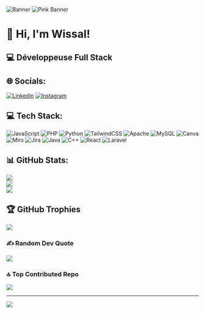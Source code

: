 <!-- Animated Banner -->
![Banner](https://media.giphy.com/media/3o7aD2saalBwwftBIY/giphy.gif)
![Pink Banner](https://media.giphy.com/media/l41lFw057lAJQMwg0/giphy.gif)


# 👋 Hi, I'm Wissal!
## 💻 Développeuse Full Stack

## 🌐 Socials:
[![LinkedIn](https://img.shields.io/badge/LinkedIn-%230077B5.svg?logo=linkedin&logoColor=white)](https://www.linkedin.com/in/wissal-khrams-a2120234b/) 
[![Instagram](https://img.shields.io/badge/Instagram-%23E4405F.svg?logo=instagram&logoColor=white)](https://www.instagram.com/yourinstagram/)

## 💻 Tech Stack:
![JavaScript](https://img.shields.io/badge/javascript-%23323330.svg?style=for-the-badge&logo=javascript&logoColor=%23F7DF1E) 
![PHP](https://img.shields.io/badge/php-%23777BB4.svg?style=for-the-badge&logo=php&logoColor=white) 
![Python](https://img.shields.io/badge/python-3670A0?style=for-the-badge&logo=python&logoColor=ffdd54) 
![TailwindCSS](https://img.shields.io/badge/tailwindcss-%2338B2AC.svg?style=for-the-badge&logo=tailwind-css&logoColor=white) 
![Apache](https://img.shields.io/badge/apache-%23D42029.svg?style=for-the-badge&logo=apache&logoColor=white) 
![MySQL](https://img.shields.io/badge/mysql-4479A1.svg?style=for-the-badge&logo=mysql&logoColor=white) 
![Canva](https://img.shields.io/badge/Canva-%2300C4CC.svg?style=for-the-badge&logo=Canva&logoColor=white)
![Miro](https://img.shields.io/badge/Miro-%2300BFA5.svg?style=for-the-badge&logo=miro&logoColor=white)
![Jira](https://img.shields.io/badge/Jira-%23007ACC.svg?style=for-the-badge&logo=jira&logoColor=white)
![Java](https://img.shields.io/badge/Java-%23ED8B00.svg?style=for-the-badge&logo=java&logoColor=white)
![C++](https://img.shields.io/badge/C++-%2300599C.svg?style=for-the-badge&logo=c%2B%2B&logoColor=white)
![React](https://img.shields.io/badge/React-%2320232a.svg?style=for-the-badge&logo=react&logoColor=%2361DAFB)
![Laravel](https://img.shields.io/badge/Laravel-%23FF2D20.svg?style=for-the-badge&logo=laravel&logoColor=white)

## 📊 GitHub Stats:
![](https://github-readme-stats.vercel.app/api?username=ouissalrm&theme=dark&hide_border=false&include_all_commits=false&count_private=false)<br/>
![](https://nirzak-streak-stats.vercel.app/?user=ouissalrm&theme=dark&hide_border=false)<br/>
![](https://github-readme-stats.vercel.app/api/top-langs/?username=ouissalrm&theme=dark&hide_border=false&include_all_commits=false&count_private=false&layout=compact)

## 🏆 GitHub Trophies
![](https://github-profile-trophy.vercel.app/?username=ouissalrm&theme=radical&no-frame=false&no-bg=true&margin-w=4)

### ✍️ Random Dev Quote
![](https://quotes-github-readme.vercel.app/api?type=horizontal&theme=radical)

### 🔝 Top Contributed Repo
![](https://github-contributor-stats.vercel.app/api?username=ouissalrm&limit=5&theme=dark&combine_all_yearly_contributions=true)

---
[![](https://visitcount.itsvg.in/api?id=ouissalrm&icon=0&color=0)](https://visitcount.itsvg.in)

<!-- Proudly created with GPRM ( https://gprm.itsvg.in ) -->
